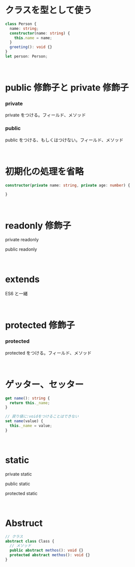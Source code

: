 # クラスを型として使う

```ts
class Person {
  name: string;
  constructor(name: string) {
    this.name = name;
  }
  greeting(): void {}
}
let person: Person;
```

<br />

# public 修飾子と private 修飾子

### private

private をつける。フィールド、メソッド

### public

public をつける、もしくはつけない。フィールド、メソッド

<br />

# 初期化の処理を省略

```ts
constructor(private name: string, private age: number) {

}
```

<br />

# readonly 修飾子

private readonly

public readonly

<br />

# extends

ES6 と一緒

<br />

# protected 修飾子

### protected

protected をつける。フィールド、メソッド

<br />

# ゲッター、セッター

```ts
get name(): string {
  return this._name;
}

// 戻り値に:voidをつけることはできない
set name(value) {
  this._name = value;
}
```

<br />

# static

private static

public static

protected static

<br />

# Abstruct

```ts
// クラス
abstract class Class {
  // メソッド
  public abstract methos(): void {}
  protected abstract methos(): void {}
}
```
